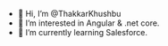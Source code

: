 - 👋 Hi, I’m @ThakkarKhushbu
- 👀 I’m interested in Angular & .net core.
- 🌱 I’m currently learning Salesforce. 


<!---
ThakkarKhushbu/ThakkarKhushbu is a ✨ special ✨ repository because its `README.md` (this file) appears on your GitHub profile.
You can click the Preview link to take a look at your changes.
--->
